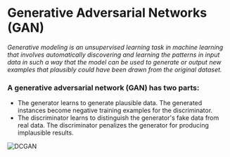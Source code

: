 # Generative Adversarial Networks (GAN)

<em>Generative modeling is an unsupervised learning task in machine learning that involves automatically discovering and learning the patterns in input data in such a way that the model can be used to generate or output new examples that plausibly could have been drawn from the original dataset.</em>

### A generative adversarial network (GAN) has two parts:

<ul>
<li>The generator learns to generate plausible data. The generated instances become negative training examples for the discriminator.</li>
<li>The discriminator learns to distinguish the generator's fake data from real data. The discriminator penalizes the generator for producing implausible results.</li>
</ul>

<img src="https://www.researchgate.net/publication/349182009/figure/fig2/AS:1021198364327941@1620484071612/Typical-Generative-Adversarial-Networks-GAN-architecture.png" alt="DCGAN">
